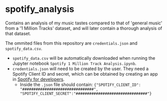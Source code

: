# spotify_analysis
Contains an analysis of my music tastes compared to that of 'general music' from a '1 Million Tracks' dataset, and will later contain a thorough analysis of that dataset.

The ommited files from this repository are `credentials.json` and `spotify_data.csv`.

- `spotify_data.csv` will be automatically downloaded when running the Jupyter notebook `Spotify 1 Million Track Analysis.ipynb`.
- `credentials.json` will need to be created by the user. They need a Spotify Client ID and secret, which can be obtained by creating an app in [Spotify for developers](https://developer.spotify.com/dashboard).
  - Inside the `.json` file should contain:
    `{"SPOTIFY_CLIENT_ID": "################################", "SPOTIFY_CLIENT_SECRET":"################################"}`
